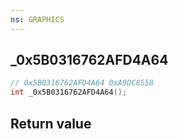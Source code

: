 ```yaml
---
ns: GRAPHICS
---
```

## _0x5B0316762AFD4A64

```c
// 0x5B0316762AFD4A64 0xA9DC8558
int _0x5B0316762AFD4A64();
```

## Return value
